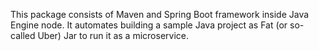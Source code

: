 This package consists of Maven and Spring Boot framework inside Java Engine node. It automates building a sample Java project as Fat (or so-called Uber) Jar to run it as a microservice.
